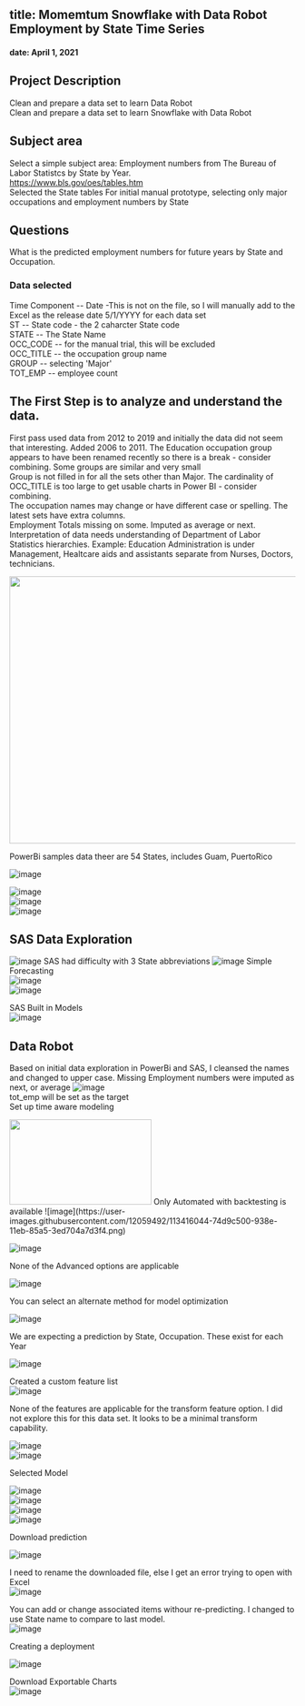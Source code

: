 
## title: Momemtum Snowflake with Data Robot Employment by State Time Series
#### date: April 1, 2021
## Project Description
Clean and prepare a data set to learn Data Robot  
Clean and prepare a data set to learn Snowflake with Data Robot  

## Subject area 
Select a simple subject area: Employment numbers from The Bureau of Labor Statistcs by State by Year.   
https://www.bls.gov/oes/tables.htm  
Selected the State tables
For initial manual prototype, selecting only major occupations and employment numbers by State
  
## Questions  
What is the predicted employment numbers for future years by State and Occupation. 

### Data selected  
Time Component -- Date -This is not on the file, so I will manually add to the Excel as the release date 5/1/YYYY for each data set  
ST -- State code - the 2 caharcter State code  
STATE	-- The State Name  
OCC_CODE	-- for the manual trial, this will be excluded  
OCC_TITLE	-- the occupation group name  
GROUP	-- selecting 'Major'  
TOT_EMP -- employee count  

## The First Step is to analyze and understand the data.

First pass used data from 2012 to 2019 and initially the data did not seem that interesting. Added 2006 to 2011.
The Education occupation group appears to have been renamed recently so there is a break - consider combining. 
Some groups are similar and very small  
Group is not filled in for all the sets other than Major. 
The cardinality of OCC_TITLE is too large to get usable charts in Power BI - consider combining.  
The occupation names may change or have different case or spelling. 
The latest sets have extra columns.  
Employment Totals missing on some. Imputed as average or next. 
Interpretation of data needs understanding of Department of Labor Statistics hierarchies. Example: Education Administration is under Management, Healtcare aids and assistants separate from Nurses, Doctors, technicians.  


<img src="https://user-images.githubusercontent.com/12059492/113344759-81630c80-92ff-11eb-8c58-2f0aafc613ec.png" width="950" height="470"> 
  
PowerBi samples data theer are 54 States, includes Guam, PuertoRico  
  
![image](https://user-images.githubusercontent.com/12059492/113347955-f1739180-9303-11eb-82a9-8786feda4c1e.png)

![image](https://user-images.githubusercontent.com/12059492/113351735-436ae600-9309-11eb-975e-e82b38d279d6.png)  
![image](https://user-images.githubusercontent.com/12059492/113352425-3c90a300-930a-11eb-9300-4b454fbe58d2.png)  
![image](https://user-images.githubusercontent.com/12059492/113415749-e107f900-938d-11eb-9768-b6aae8af839a.png)

## SAS Data Exploration  
![image](https://user-images.githubusercontent.com/12059492/113420272-077e6200-9397-11eb-91f0-3e24093ae6e4.png) 
SAS had difficulty with 3 State abbreviations
![image](https://user-images.githubusercontent.com/12059492/113420525-7c519c00-9397-11eb-9e78-97565586c75a.png)
Simple Forecasting  
![image](https://user-images.githubusercontent.com/12059492/113422285-65607900-939a-11eb-9554-b9d3ae56b211.png)  
![image](https://user-images.githubusercontent.com/12059492/113424701-95aa1680-939e-11eb-83e8-4a66d3a45584.png)  
  
SAS Built in Models  
![image](https://user-images.githubusercontent.com/12059492/113436551-e88dc900-93b2-11eb-91d6-be9e497cb47f.png)



## Data Robot
Based on initial data exploration in PowerBi and SAS, I cleansed the names and changed to upper case.
Missing Employment numbers were imputed as next, or average
![image](https://user-images.githubusercontent.com/12059492/113415810-fd0b9a80-938d-11eb-82ba-545bf3f4c517.png)    
tot_emp will be set as the target  
Set up time aware modeling  
 
<img src="https://user-images.githubusercontent.com/12059492/113416010-5f649b00-938e-11eb-999c-de95ee550150.png" width="250" height="150"> 
Only Automated with backtesting is available  
![image](https://user-images.githubusercontent.com/12059492/113416044-74d9c500-938e-11eb-85a5-3ed704a7d3f4.png)  

![image](https://user-images.githubusercontent.com/12059492/113418041-b10f2480-9392-11eb-9493-7444018afd90.png)  

None of the Advanced options are applicable  

![image](https://user-images.githubusercontent.com/12059492/113418167-f2073900-9392-11eb-9df5-6dfb0f6638a1.png)  

You can select an alternate method for model optimization    

![image](https://user-images.githubusercontent.com/12059492/113418234-1400bb80-9393-11eb-826e-519328856ad9.png)  

We are expecting a prediction by State, Occupation. These exist for each Year  

![image](https://user-images.githubusercontent.com/12059492/113418404-6b9f2700-9393-11eb-8b8b-d25f3343dcaf.png)  

Created a custom feature list  
![image](https://user-images.githubusercontent.com/12059492/113418702-fb44d580-9393-11eb-85a1-5789ebcee084.png) 

None of the features are applicable for the transform feature option. I did not explore this for this data set. It looks to be a minimal transform capability. 

![image](https://user-images.githubusercontent.com/12059492/113418854-4ced6000-9394-11eb-8599-3b7ee106a018.png)  
![image](https://user-images.githubusercontent.com/12059492/113418926-6db5b580-9394-11eb-9700-656048dbb3a0.png)  

Selected Model  

![image](https://user-images.githubusercontent.com/12059492/113420659-b4f17580-9397-11eb-8db9-ba1f437e5c62.png)  
![image](https://user-images.githubusercontent.com/12059492/113426324-4b766480-93a1-11eb-9771-e291e529d664.png)  
![image](https://user-images.githubusercontent.com/12059492/113427041-5978b500-93a2-11eb-8fe0-1035114257c8.png)  
![image](https://user-images.githubusercontent.com/12059492/113427205-a2306e00-93a2-11eb-82af-c798142d70b8.png)  

Download prediction  

![image](https://user-images.githubusercontent.com/12059492/113427555-3c90b180-93a3-11eb-8c39-2ab1b90685ea.png)  

I need to rename the downloaded file, else I get an error trying to open with Excel  
![image](https://user-images.githubusercontent.com/12059492/113427674-7b266c00-93a3-11eb-9ec0-b0f2e0359fe8.png)  

You can add or change associated items withour re-predicting. I changed to use State name to compare to last model.  
![image](https://user-images.githubusercontent.com/12059492/113428185-57aff100-93a4-11eb-87f6-e56313e694c3.png) 


Creating a deployment  

![image](https://user-images.githubusercontent.com/12059492/113427465-0fdc9a00-93a3-11eb-8427-51708bb7afa3.png)  

Download Exportable Charts  
![image](https://user-images.githubusercontent.com/12059492/113430260-d9554e00-93a7-11eb-8a1c-dbb7fd383b3d.png)




  












